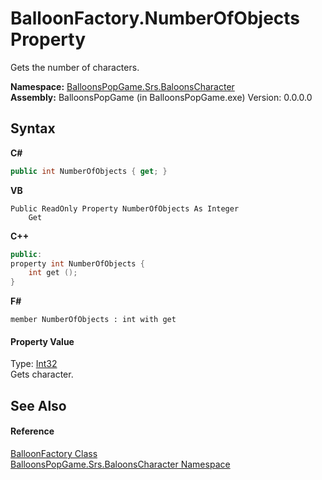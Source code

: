 # BalloonFactory.NumberOfObjects Property 
 

Gets the number of characters.

**Namespace:**&nbsp;<a href="2ce275d7-e3b7-787c-a4f8-8792ae02ea73">BalloonsPopGame.Srs.BaloonsCharacter</a><br />**Assembly:**&nbsp;BalloonsPopGame (in BalloonsPopGame.exe) Version: 0.0.0.0

## Syntax

**C#**<br />
``` C#
public int NumberOfObjects { get; }
```

**VB**<br />
``` VB
Public ReadOnly Property NumberOfObjects As Integer
	Get
```

**C++**<br />
``` C++
public:
property int NumberOfObjects {
	int get ();
}
```

**F#**<br />
``` F#
member NumberOfObjects : int with get

```


#### Property Value
Type: <a href="http://msdn2.microsoft.com/en-us/library/td2s409d" target="_blank">Int32</a><br />Gets character.

## See Also


#### Reference
<a href="2bf6ead4-9cb9-6b88-9fdc-6b7280e3e020">BalloonFactory Class</a><br /><a href="2ce275d7-e3b7-787c-a4f8-8792ae02ea73">BalloonsPopGame.Srs.BaloonsCharacter Namespace</a><br />